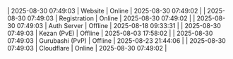 | 2025-08-30 07:49:03 | Website | Online | 2025-08-30 07:49:02 |
| 2025-08-30 07:49:03 | Registration | Online | 2025-08-30 07:49:02 |
| 2025-08-30 07:49:03 | Auth Server | Offline | 2025-08-18 09:33:31 |
| 2025-08-30 07:49:03 | Kezan (PvE) | Offline | 2025-08-03 17:58:02 |
| 2025-08-30 07:49:03 | Gurubashi (PvP) | Offline | 2025-08-23 21:44:06 |
| 2025-08-30 07:49:03 | Cloudflare | Online | 2025-08-30 07:49:02 |
